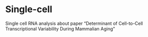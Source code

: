# Single-cell
Single cell RNA analysis about paper “Determinant of Cell-to-Cell Transcriptional Variability During
Mammalian Aging”
